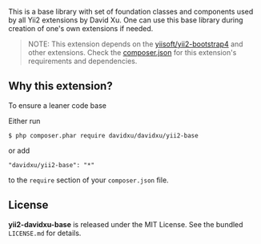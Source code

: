 This is a base library with set of foundation classes and components used by all Yii2 extensions by David Xu. One can use this base library during creation of one's own extensions if needed.

> NOTE: This extension depends on the [yiisoft/yii2-bootstrap4](https://github.com/yiisoft/yii2-bootstrap4) and other extensions. Check the [composer.json](https://github.com/davidxuuts/yii2-davidxu-base/blob/master/composer.json) for this extension's requirements and dependencies.

## Why this extension?
To ensure a leaner code base

Either run

```
$ php composer.phar require davidxu/davidxu/yii2-base
```

or add

```
"davidxu/yii2-base": "*"
```

to the ```require``` section of your `composer.json` file.

## License

**yii2-davidxu-base** is released under the MIT License. See the bundled `LICENSE.md` for details.
